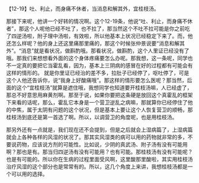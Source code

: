 【12-19】吐、利止，而身痛不休者，当消息和解其外，宜桂枝汤。

那接下来呢，他讲一个好转的情况啊。这个12-19条，他说“吐、利止，而身痛不休者”，那这个人呢他已经不吐了，也不拉了，那当然这个不吐不拉可能是你之前吃了四逆汤啦，附子理中汤啦，有效啦，所以他基本上状况已经稳定下来了。而，他还怎么样呢？他的身上还这里痛那里痛的，那这个时候张仲景说要“消息和解其外”。“消息”就是看状况，做斟酌哦。那看状况，做斟酌，这个人里证已经没有了哦。那我们来想想看外面的这个身体疼痛要怎么办呢。那我想，这一条呢，同学也不一定真的要把它当霍乱看，因为，基本上三阴病的感冒在好的过程都有可能会有这样的情形的。
就是你里证已经治的差不多，拉肚子已经停了，呕吐停了，可是这个人他还告诉你，说“我身上好酸痛哦”。那这样的情形要怎么医呢？那当然，后面的这个“宜桂枝汤”就算是遮住哦，我想同学也知道要开桂枝汤嘛，人已经虚了，那总不好意思用麻黄剂啊。那至于说，如果你要把这条硬是放回这个真霍乱的框架下来看的话呢，那么，霍乱它本身是一个营卫逆乱之病嘛，那就算你已经停住了他的中焦，属于太阴有问题的这个状况，但是基本上要让这个人恢复营卫的顺畅，那桂枝汤到底还是第一首选了啊。所以，以调营卫的角度呢，也是用桂枝汤。

那另外还有一点就是，我们现在还不会提到，但是之后就会上湿病篇了，上湿病篇就会上各种各样的风湿的状况了。那其实风湿类的病可以用的药物就非常的多，不要说药物，应该说方剂的可能性。比如说，少阴的真武汤、附子汤有没有可能用啊？那也是有。那当归四逆汤有没有可能用？也有可能。那桂枝汤有没有可能呢？也是有可能的。所以你在生病的过程里面受风啊，这里酸那里酸啦，其实用桂枝汤治疗风湿的这个部分也是常常有的。所以，这几个角度上来讲，我想桂枝汤都是一个可以用的选择。

